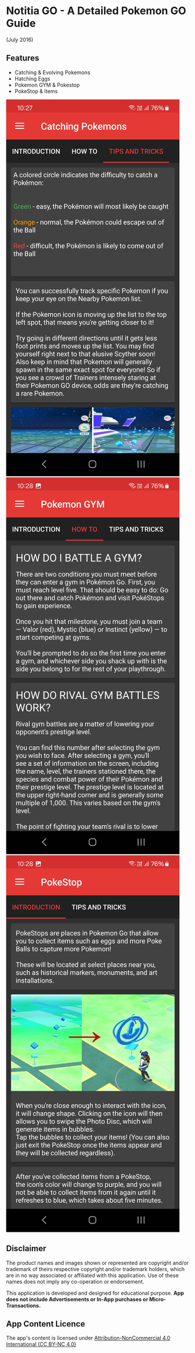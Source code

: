 # Notitia GO - A Detailed Pokemon GO Guide 
(July 2016)
## Features

* Catching & Evolving Pokemons
* Hatching Eggs
* Pokemon GYM & Pokestop
* PokeStop & Items

![](screenshots/Screenshot_1.jpg)
![](screenshots/Screenshot_2.jpg)
![](screenshots/Screenshot_3.jpg)

## Disclaimer

The product names and images shown or represented are copyright and/or trademark of theirs respective copyright and/or trademark holders, which are in no way associated or affiliated with this application. Use of these names does not imply any co-operation or endorsement.

This application is developed and designed for educational purpose. **App does not include Advertisements or In-App purchases or Micro-Transactions.**

## App Content Licence

The app's content is licensed under [Attribution-NonCommercial 4.0 International (CC BY-NC 4.0)](https://creativecommons.org/licenses/by-nc/4.0/)
